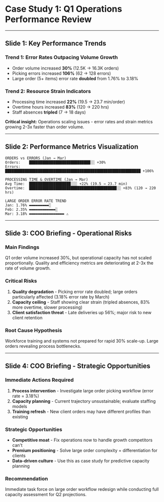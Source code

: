 # Case Study 1: Q1 Operations Performance Review

---

## Slide 1: Key Performance Trends

### Trend 1: Error Rates Outpacing Volume Growth
- Order volume increased **30%** (12.5K → 16.3K orders)
- Picking errors increased **106%** (62 → 128 errors)
- Large order (5+ items) error rate **doubled** from 1.76% to 3.18%

### Trend 2: Resource Strain Indicators
- Processing time increased **22%** (19.5 → 23.7 min/order)
- Overtime hours increased **83%** (120 → 220 hrs)
- Staff absences **tripled** (7 → 18 days)

**Critical insight:** Operations scaling issues - error rates and strain metrics growing 2-3x faster than order volume.

---

## Slide 2: Performance Metrics Visualization

```
ORDERS vs ERRORS (Jan → Mar)
Orders:    ████████████████████████████░░ +30%
Errors:    ██████████████████████████████████████████████████████████████ +106%

PROCESSING TIME & OVERTIME (Jan → Mar)
Avg Time:  ███████████████████░░░ +22% (19.5 → 23.7 min)
Overtime:  ████████████████████████████████████████░░ +83% (120 → 220 hrs)

LARGE ORDER ERROR RATE TREND
Jan: 1.76% ▬▬▬▬▬▬▬▬▬░
Feb: 2.35% ▬▬▬▬▬▬▬▬▬▬▬▬░
Mar: 3.18% ▬▬▬▬▬▬▬▬▬▬▬▬▬▬▬▬ ⚠️
```

---

## Slide 3: COO Briefing - Operational Risks

### Main Findings
Q1 order volume increased 30%, but operational capacity has not scaled proportionally. Quality and efficiency metrics are deteriorating at 2-3x the rate of volume growth.

### Critical Risks
1. **Quality degradation** - Picking error rate doubled; large orders particularly affected (3.18% error rate by March)
2. **Capacity ceiling** - Staff showing clear strain (tripled absences, 83% more overtime, slower processing)
3. **Client satisfaction threat** - Late deliveries up 56%; major risk to new client retention

### Root Cause Hypothesis
Workforce training and systems not prepared for rapid 30% scale-up. Large orders revealing process bottlenecks.

---

## Slide 4: COO Briefing - Strategic Opportunities

### Immediate Actions Required
1. **Process intervention** - Investigate large order picking workflow (error rate = 3.18%)
2. **Capacity planning** - Current trajectory unsustainable; evaluate staffing models
3. **Training refresh** - New client orders may have different profiles than existing

### Strategic Opportunities
- **Competitive moat** - Fix operations now to handle growth competitors can't
- **Premium positioning** - Solve large order complexity = differentiation for clients
- **Data-driven culture** - Use this as case study for predictive capacity planning

### Recommendation
Immediate task force on large order workflow redesign while conducting full capacity assessment for Q2 projections.
